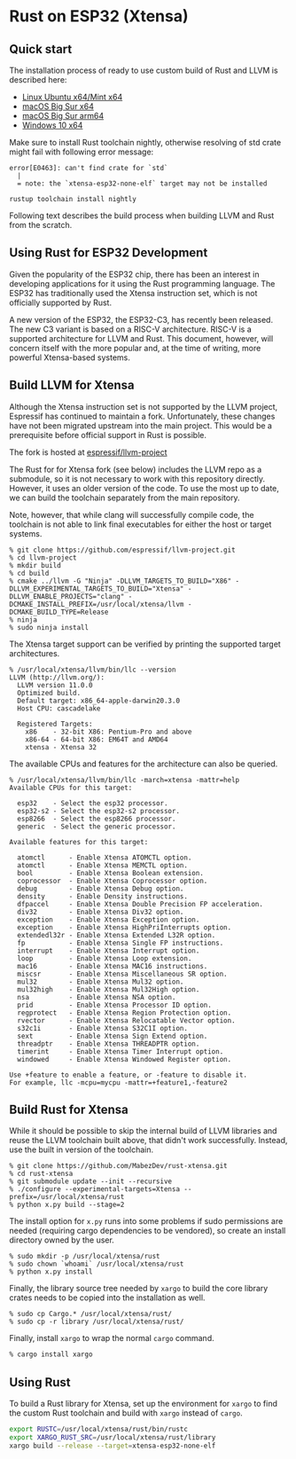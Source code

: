 # Rust on ESP32 (Xtensa)

## Quick start

The installation process of ready to use custom build of Rust and LLVM is described here: 

* [Linux Ubuntu x64/Mint x64](rust-on-xtensa-installation-x86_64-unknown-linux-gnu.md)
* [macOS Big Sur x64](rust-on-xtensa-installation-x86_64-apple-darwin.md)
* [macOS Big Sur arm64](rust-on-xtensa-installation-aarch64-apple-darwin.md)
* [Windows 10 x64](rust-on-xtensa-installation-x86_64-pc-windows-msvc.md)

Make sure to install Rust toolchain nightly, otherwise resolving of std crate might fail with following error message:

```
error[E0463]: can't find crate for `std`
  |
  = note: the `xtensa-esp32-none-elf` target may not be installed
```

`rustup toolchain install nightly`

Following text describes the build process when building LLVM and Rust from the scratch.

## Using Rust for ESP32 Development

Given the popularity of the ESP32 chip, there has been an interest in developing applications for it using the Rust programming language. The ESP32 has traditionally used the Xtensa instruction set, which is not officially supported by Rust.

A new version of the ESP32, the ESP32-C3, has recently been released. The new C3 variant is based on a RISC-V architecture. RISC-V is a supported architecture for LLVM and Rust. This document, however, will concern itself with the more popular and, at the time of writing, more powerful Xtensa-based systems.

## Build LLVM for Xtensa

Although the Xtensa instruction set is not supported by the LLVM project, Espressif has continued to maintain a fork. Unfortunately, these changes have not been migrated upstream into the main project. This would be a prerequisite before official support in Rust is possible.

The fork is hosted at [espressif/llvm-project](https://github.com/espressif/llvm-project)

The Rust for for Xtensa fork (see below) includes the LLVM repo as a submodule, so it is not necessary to work with this repository directly. However, it uses an older version of the code. To use the most up to date, we can build the toolchain separately from the main repository.

Note, however, that while clang will successfully compile code, the toolchain is not able to link final executables for either the host or target systems.

```
% git clone https://github.com/espressif/llvm-project.git
% cd llvm-project
% mkdir build
% cd build
% cmake ../llvm -G "Ninja" -DLLVM_TARGETS_TO_BUILD="X86" -DLLVM_EXPERIMENTAL_TARGETS_TO_BUILD="Xtensa" -DLLVM_ENABLE_PROJECTS="clang" -DCMAKE_INSTALL_PREFIX=/usr/local/xtensa/llvm -DCMAKE_BUILD_TYPE=Release
% ninja
% sudo ninja install
```

The Xtensa target support can be verified by printing the supported target architectures.

```
% /usr/local/xtensa/llvm/bin/llc --version
LLVM (http://llvm.org/):
  LLVM version 11.0.0
  Optimized build.
  Default target: x86_64-apple-darwin20.3.0
  Host CPU: cascadelake

  Registered Targets:
    x86    - 32-bit X86: Pentium-Pro and above
    x86-64 - 64-bit X86: EM64T and AMD64
    xtensa - Xtensa 32
```

The available CPUs and features for the architecture can also be queried.

```
% /usr/local/xtensa/llvm/bin/llc -march=xtensa -mattr=help
Available CPUs for this target:

  esp32    - Select the esp32 processor.
  esp32-s2 - Select the esp32-s2 processor.
  esp8266  - Select the esp8266 processor.
  generic  - Select the generic processor.

Available features for this target:

  atomctl      - Enable Xtensa ATOMCTL option.
  atomctl      - Enable Xtensa MEMCTL option.
  bool         - Enable Xtensa Boolean extension.
  coprocessor  - Enable Xtensa Coprocessor option.
  debug        - Enable Xtensa Debug option.
  density      - Enable Density instructions.
  dfpaccel     - Enable Xtensa Double Precision FP acceleration.
  div32        - Enable Xtensa Div32 option.
  exception    - Enable Xtensa Exception option.
  exception    - Enable Xtensa HighPriInterrupts option.
  extendedl32r - Enable Xtensa Extended L32R option.
  fp           - Enable Xtensa Single FP instructions.
  interrupt    - Enable Xtensa Interrupt option.
  loop         - Enable Xtensa Loop extension.
  mac16        - Enable Xtensa MAC16 instructions.
  miscsr       - Enable Xtensa Miscellaneous SR option.
  mul32        - Enable Xtensa Mul32 option.
  mul32high    - Enable Xtensa Mul32High option.
  nsa          - Enable Xtensa NSA option.
  prid         - Enable Xtensa Processor ID option.
  regprotect   - Enable Xtensa Region Protection option.
  rvector      - Enable Xtensa Relocatable Vector option.
  s32c1i       - Enable Xtensa S32C1I option.
  sext         - Enable Xtensa Sign Extend option.
  threadptr    - Enable Xtensa THREADPTR option.
  timerint     - Enable Xtensa Timer Interrupt option.
  windowed     - Enable Xtensa Windowed Register option.

Use +feature to enable a feature, or -feature to disable it.
For example, llc -mcpu=mycpu -mattr=+feature1,-feature2
```

## Build Rust for Xtensa

While it should be possible to skip the internal build of LLVM libraries and reuse the LLVM toolchain built above, that didn't work successfully. Instead, use the built in version of the toolchain.

```
% git clone https://github.com/MabezDev/rust-xtensa.git
% cd rust-xtensa
% git submodule update --init --recursive
% ./configure --experimental-targets=Xtensa --prefix=/usr/local/xtensa/rust
% python x.py build --stage=2
```

The install option for `x.py` runs into some problems if sudo permissions are needed (requiring cargo dependencies to be vendored), so create an install directory owned by the user.

```
% sudo mkdir -p /usr/local/xtensa/rust
% sudo chown `whoami` /usr/local/xtensa/rust
% python x.py install
```

Finally, the library source tree needed by `xargo` to build the core library crates needs to be copied into the installation as well.

```
% sudo cp Cargo.* /usr/local/xtensa/rust/
% sudo cp -r library /usr/local/xtensa/rust/
```

Finally, install `xargo` to wrap the normal `cargo` command.

```sh
% cargo install xargo
```

## Using Rust

To build a Rust library for Xtensa, set up the environment for `xargo` to find the custom Rust toolchain and build with `xargo` instead of `cargo`.

```sh
export RUSTC=/usr/local/xtensa/rust/bin/rustc
export XARGO_RUST_SRC=/usr/local/xtensa/rust/library
xargo build --release --target=xtensa-esp32-none-elf
```
